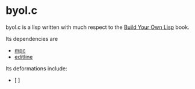 byol.c
===

byol.c is a lisp written with much respect to the [Build Your Own Lisp][book] book.

Its dependencies are
- [mpc][mpc]
- [editline][editline]


Its deformations include:
- [ ]



[book]: https://buildyourownlisp.com
[mpc]: https://github.com/orangeduck/mpc
[editline]: https://www.thrysoee.dk/editline/
